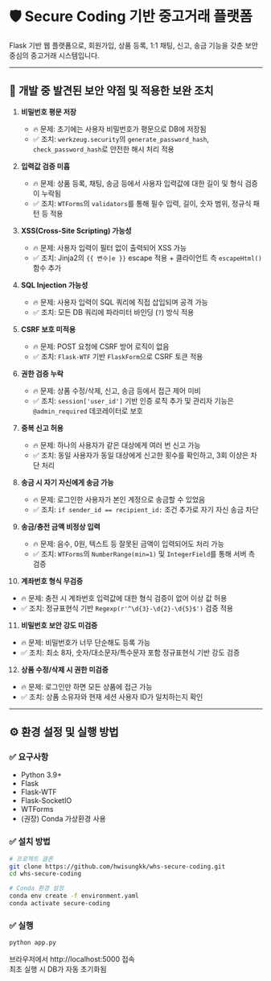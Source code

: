 # 🛡️ Secure Coding 기반 중고거래 플랫폼

Flask 기반 웹 플랫폼으로, 회원가입, 상품 등록, 1:1 채팅, 신고, 송금 기능을 갖춘 보안 중심의 중고거래 시스템입니다.

---

## 🔐 개발 중 발견된 보안 약점 및 적용한 보완 조치

1. **비밀번호 평문 저장**
   - 🔥 문제: 초기에는 사용자 비밀번호가 평문으로 DB에 저장됨
   - ✅ 조치: `werkzeug.security`의 `generate_password_hash`, `check_password_hash`로 안전한 해시 처리 적용

2. **입력값 검증 미흡**
   - 🔥 문제: 상품 등록, 채팅, 송금 등에서 사용자 입력값에 대한 길이 및 형식 검증이 누락됨
   - ✅ 조치: `WTForms`의 `validators`를 통해 필수 입력, 길이, 숫자 범위, 정규식 패턴 등 적용

3. **XSS(Cross-Site Scripting) 가능성**
   - 🔥 문제: 사용자 입력이 필터 없이 출력되어 XSS 가능
   - ✅ 조치: Jinja2의 `{{ 변수|e }}` escape 적용 + 클라이언트 측 `escapeHtml()` 함수 추가

4. **SQL Injection 가능성**
   - 🔥 문제: 사용자 입력이 SQL 쿼리에 직접 삽입되며 공격 가능
   - ✅ 조치: 모든 DB 쿼리에 파라미터 바인딩 (`?`) 방식 적용

5. **CSRF 보호 미적용**
   - 🔥 문제: POST 요청에 CSRF 방어 로직이 없음
   - ✅ 조치: `Flask-WTF` 기반 `FlaskForm`으로 CSRF 토큰 적용

6. **권한 검증 누락**
   - 🔥 문제: 상품 수정/삭제, 신고, 송금 등에서 접근 제어 미비
   - ✅ 조치: `session['user_id']` 기반 인증 로직 추가 및 관리자 기능은 `@admin_required` 데코레이터로 보호

7. **중복 신고 허용**
   - 🔥 문제: 하나의 사용자가 같은 대상에게 여러 번 신고 가능
   - ✅ 조치: 동일 사용자가 동일 대상에게 신고한 횟수를 확인하고, 3회 이상은 차단 처리

8. **송금 시 자기 자신에게 송금 가능**
   - 🔥 문제: 로그인한 사용자가 본인 계정으로 송금할 수 있었음
   - ✅ 조치: `if sender_id == recipient_id:` 조건 추가로 자기 자신 송금 차단

9. **송금/충전 금액 비정상 입력**
   - 🔥 문제: 음수, 0원, 텍스트 등 잘못된 금액이 입력되어도 처리 가능
   - ✅ 조치: `WTForms`의 `NumberRange(min=1)` 및 `IntegerField`를 통해 서버 측 검증

10. **계좌번호 형식 무검증**
   - 🔥 문제: 충전 시 계좌번호 입력값에 대한 형식 검증이 없어 이상 값 허용
   - ✅ 조치: 정규표현식 기반 `Regexp(r'^\d{3}-\d{2}-\d{5}$')` 검증 적용

11. **비밀번호 보안 강도 미검증**
   - 🔥 문제: 비밀번호가 너무 단순해도 등록 가능
   - ✅ 조치: 최소 8자, 숫자/대소문자/특수문자 포함 정규표현식 기반 강도 검증

12. **상품 수정/삭제 시 권한 미검증**
   - 🔥 문제: 로그인만 하면 모든 상품에 접근 가능
   - ✅ 조치: 상품 소유자와 현재 세션 사용자 ID가 일치하는지 확인

---

## ⚙️ 환경 설정 및 실행 방법

### ✅ 요구사항

- Python 3.9+
- Flask
- Flask-WTF
- Flask-SocketIO
- WTForms
- (권장) Conda 가상환경 사용

### ✅ 설치 방법

```bash
# 프로젝트 클론
git clone https://github.com/hwisungkk/whs-secure-coding.git
cd whs-secure-coding

# Conda 환경 설정
conda env create -f environment.yaml
conda activate secure-coding
```

### ✅ 실행

```bash
python app.py
```

브라우저에서 http://localhost:5000 접속  
최초 실행 시 DB가 자동 초기화됨
